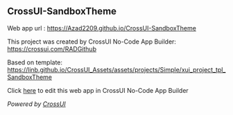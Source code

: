 ## CrossUI-SandboxTheme
Web app url : https://Azad2209.github.io/CrossUI-SandboxTheme

This project was created by CrossUI No-Code App Builder: https://crossui.com/RADGithub

Based on template: https://linb.github.io/CrossUI_Assets/assets/projects/Simple/xui_project_tpl_SandboxTheme

Click [here](https://crossui.com/RADGithub/#!from=github&owner=Azad2209&repo=CrossUI-SandboxTheme) to edit this web app in CrossUI No-Code App Builder

<i>Powered by [CrossUI](https://crossui.com)</i>
